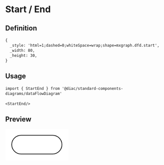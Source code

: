 # Start / End

## Definition

```
{
  _style: 'html=1;dashed=0;whiteSpace=wrap;shape=mxgraph.dfd.start',
  _width: 80,
  _height: 30,
}
```

## Usage

```
import { StartEnd } from '@diac/standard-components-diagrams/dataFlowDiagram'

<StartEnd/>
```

## Preview

<img src="./start-end.png" width="200"/>
